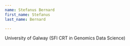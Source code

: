 ```yaml
---
name: Stefanus Bernard
first_name: Stefanus
last_name: Bernard

---
```

University of Galway (SFI CRT in Genomics Data Science)
